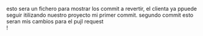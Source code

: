 esto sera un fichero para mostrar los commit a revertir, el clienta ya ppuede seguir itilizando nuestro proyecto  mi primer commit. segundo commit esto seran mis cambios para el pujl request  
!
